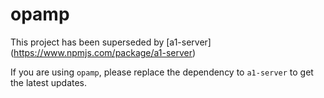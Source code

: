 # opamp

This project has been superseded by [a1-server] (https://www.npmjs.com/package/a1-server)

If you are using `opamp`, please replace the dependency to `a1-server` to get the latest updates.

